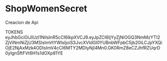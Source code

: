 # ShopWomenSecret
Creacion de Api

TOKENS
eyJhbGciOiJIUzI1NiIsInR5cCI6IkpXVCJ9.eyJpZCI6IjYyZjNiOGQ3NmMzYTI2ZjViNmNiZjU3MSIsImVtYWlsIjoiS3JvcXVldGl0YUBnbWFpbC5jb20iLCJpYXQiOjE2NjAxMzk4ODIsImV4cCI6MTY2MDIyNjI4Mn0.GK0RmZ8eCZJhfRZUqrD0yIgnSftFVt6H1s1dOXp81YE